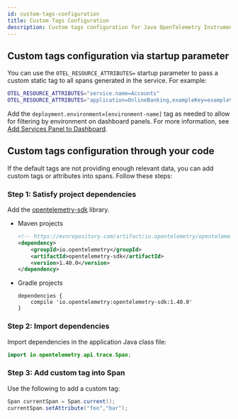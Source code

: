 ```yaml
---
id: custom-tags-configuration
title: Custom Tags Configuration
description: Custom tags configuration for Java OpenTelemetry Instrumentation.
---
```


## Custom tags configuration via startup parameter

You can use the `OTEL_RESOURCE_ATTRIBUTES=` startup parameter to pass a custom static tag to all spans generated in the service. For example:

```bash
OTEL_RESOURCE_ATTRIBUTES="service.name=Accounts"
OTEL_RESOURCE_ATTRIBUTES="application=OnlineBanking,exampleKey=exampleValue"
```

Add the `deployment.environment=[environment-name]` tag as needed to allow for filtering by environment on dashboard panels. For more information, see [Add Services Panel to Dashboard](/docs/apm/services-list-map/#add-services-panel-to-dashboard).

## Custom tags configuration through your code

If the default tags are not providing enough relevant data, you can add custom tags or attributes into spans. Follow these steps:

### Step 1: Satisfy project dependencies

Add the [opentelemetry-sdk](https://mvnrepository.com/artifact/io.opentelemetry/opentelemetry-sdk/1.40.0) library.

* Maven projects
    ```xml
    <!-- https://mvnrepository.com/artifact/io.opentelemetry/opentelemetry-sdk -->
    <dependency>
        <groupId>io.opentelemetry</groupId>
        <artifactId>opentelemetry-sdk</artifactId>
        <version>1.40.0</version>
    </dependency>
    ```
* Gradle projects
    ```
    dependencies {
        compile 'io.opentelemetry:opentelemetry-sdk:1.40.0'
    }
    ```

### Step 2: Import dependencies

Import dependencies in the application Java class file:

```java
import io.opentelemetry.api.trace.Span;
```

### Step 3: Add custom tag into Span

Use the following to add a custom tag:

```java
Span currentSpan = Span.current();
currentSpan.setAttribute("foo","bar");
```
